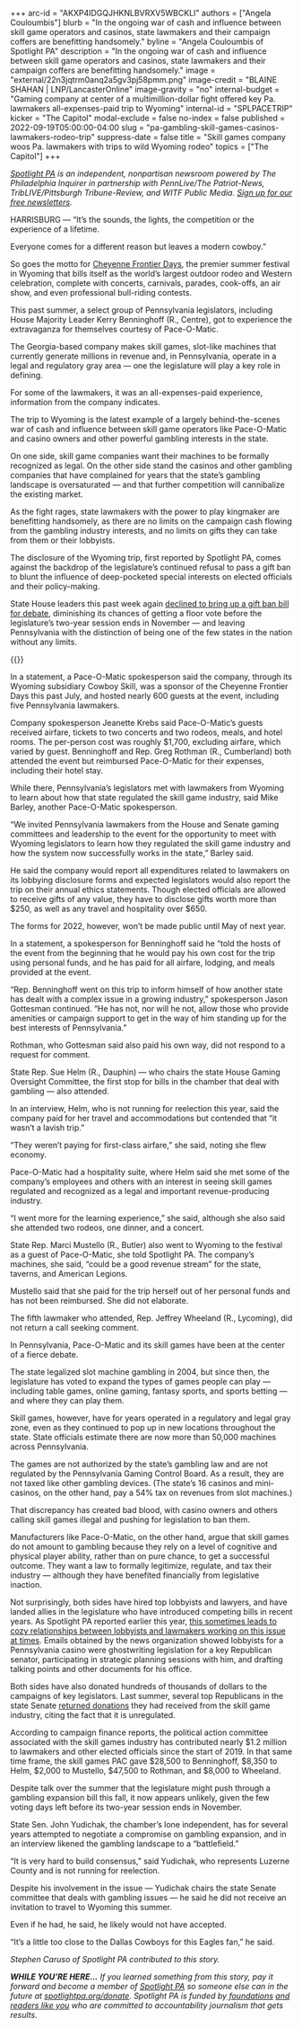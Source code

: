 +++
arc-id = "AKXP4IDGQJHKNLBVRXV5WBCKLI"
authors = ["Angela Couloumbis"]
blurb = "In the ongoing war of cash and influence between skill game operators and casinos, state lawmakers and their campaign coffers are benefitting handsomely."
byline = "Angela Couloumbis of Spotlight PA"
description = "In the ongoing war of cash and influence between skill game operators and casinos, state lawmakers and their campaign coffers are benefitting handsomely."
image = "external/22n3jqtrm0anq2a5gv3pj58pmm.png"
image-credit = "BLAINE SHAHAN | LNP/LancasterOnline"
image-gravity = "no"
internal-budget = "Gaming company at center of a multimillion-dollar fight offered key Pa. lawmakers all-expenses-paid trip to Wyoming"
internal-id = "SPLPACETRIP"
kicker = "The Capitol"
modal-exclude = false
no-index = false
published = 2022-09-19T05:00:00-04:00
slug = "pa-gambling-skill-games-casinos-lawmakers-rodeo-trip"
suppress-date = false
title = "Skill games company woos Pa. lawmakers with trips to wild Wyoming rodeo"
topics = ["The Capitol"]
+++

<a href="https://www.spotlightpa.org/"><i>Spotlight PA</i></a><i> is an independent, nonpartisan newsroom powered by The Philadelphia Inquirer in partnership with PennLive/The Patriot-News, TribLIVE/Pittsburgh Tribune-Review, and WITF Public Media. </i><a href="https://www.spotlightpa.org/newsletters"><i>Sign up for our free newsletters</i></a><i>.</i>

HARRISBURG — “It’s the sounds, the lights, the competition or the experience of a lifetime.

Everyone comes for a different reason but leaves a modern cowboy.”

So goes the motto for <a href="https://cfdrodeo.com/">Cheyenne Frontier Days</a>, the premier summer festival in Wyoming that bills itself as the world’s largest outdoor rodeo and Western celebration, complete with concerts, carnivals, parades, cook-offs, an air show, and even professional bull-riding contests.

<script src="https://www.spotlightpa.org/embed.js" async></script><div data-spl-embed-version="1" data-spl-src="https://www.spotlightpa.org/embeds/newsletter/"></div>

This past summer, a select group of Pennsylvania legislators, including House Majority Leader Kerry Benninghoff (R., Centre), got to experience the extravaganza for themselves courtesy of Pace-O-Matic.

The Georgia-based company makes skill games, slot-like machines that currently generate millions in revenue and, in Pennsylvania, operate in a legal and regulatory gray area — one the legislature will play a key role in defining.

For some of the lawmakers, it was an all-expenses-paid experience, information from the company indicates.

The trip to Wyoming is the latest example of a largely behind-the-scenes war of cash and influence between skill game operators like Pace-O-Matic and casino owners and other powerful gambling interests in the state.

On one side, skill game companies want their machines to be formally recognized as legal. On the other side stand the casinos and other gambling companies that have complained for years that the state’s gambling landscape is oversaturated — and that further competition will cannibalize the existing market.

As the fight rages, state lawmakers with the power to play kingmaker are benefitting handsomely, as there are no limits on the campaign cash flowing from the gambling industry interests, and no limits on gifts they can take from them or their lobbyists.

The disclosure of the Wyoming trip, first reported by Spotlight PA, comes against the backdrop of the legislature’s continued refusal to pass a gift ban to blunt the influence of deep-pocketed special interests on elected officials and their policy-making.

State House leaders this past week again <a href="https://www.spotlightpa.org/news/2022/09/pa-lawmakers-gift-ban-legislature-fails/">declined to bring up a gift ban bill for debate</a>, diminishing its chances of getting a floor vote before the legislature’s two-year session ends in November — and leaving Pennsylvania with the distinction of being one of the few states in the nation without any limits.

{{<picture src="external/8jchcf7qnjvxyywp2yxap332bc.jpeg" description="Majority Leader Kerry Benninghoff attended the event but reimbursed Pace-O-Matic for his expenses, including the hotel stay." caption="Majority Leader Kerry Benninghoff attended the event but reimbursed Pace-O-Matic for his expenses, including the hotel stay." credit="JOSE F. MORENO / Philadelphia Inquirer">}} 

In a statement, a Pace-O-Matic spokesperson said the company, through its Wyoming subsidiary Cowboy Skill, was a sponsor of the Cheyenne Frontier Days this past July, and hosted nearly 600 guests at the event, including five Pennsylvania lawmakers.

Company spokesperson Jeanette Krebs said Pace-O-Matic’s guests received airfare, tickets to two concerts and two rodeos, meals, and hotel rooms. The per-person cost was roughly $1,700, excluding airfare, which varied by guest. Benninghoff and Rep. Greg Rothman (R., Cumberland) both attended the event but reimbursed Pace-O-Matic for their expenses, including their hotel stay.

While there, Pennsylvania’s legislators met with lawmakers from Wyoming to learn about how that state regulated the skill game industry, said Mike Barley, another Pace-O-Matic spokesperson.

“We invited Pennsylvania lawmakers from the House and Senate gaming committees and leadership to the event for the opportunity to meet with Wyoming legislators to learn how they regulated the skill game industry and how the system now successfully works in the state,” Barley said.

He said the company would report all expenditures related to lawmakers on its lobbying disclosure forms and expected legislators would also report the trip on their annual ethics statements. Though elected officials are allowed to receive gifts of any value, they have to disclose gifts worth more than $250, as well as any travel and hospitality over $650.

The forms for 2022, however, won’t be made public until May of next year.

In a statement, a spokesperson for Benninghoff said he “told the hosts of the event from the beginning that he would pay his own cost for the trip using personal funds, and he has paid for all airfare, lodging, and meals provided at the event.

“Rep. Benninghoff went on this trip to inform himself of how another state has dealt with a complex issue in a growing industry,” spokesperson Jason Gottesman continued. “He has not, nor will he not, allow those who provide amenities or campaign support to get in the way of him standing up for the best interests of Pennsylvania.”

Rothman, who Gottesman said also paid his own way, did not respond to a request for comment.

State Rep. Sue Helm (R., Dauphin) — who chairs the state House Gaming Oversight Committee, the first stop for bills in the chamber that deal with gambling — also attended.

In an interview, Helm, who is not running for reelection this year, said the company paid for her travel and accommodations but contended that “it wasn’t a lavish trip.”

“They weren’t paying for first-class airfare,” she said, noting she flew economy.

Pace-O-Matic had a hospitality suite, where Helm said she met some of the company’s employees and others with an interest in seeing skill games regulated and recognized as a legal and important revenue-producing industry.

“I went more for the learning experience,” she said, although she also said she attended two rodeos, one dinner, and a concert.

State Rep. Marci Mustello (R., Butler) also went to Wyoming to the festival as a guest of Pace-O-Matic, she told Spotlight PA. The company’s machines, she said, “could be a good revenue stream” for the state, taverns, and American Legions.

Mustello said that she paid for the trip herself out of her personal funds and has not been reimbursed. She did not elaborate.

The fifth lawmaker who attended, Rep. Jeffrey Wheeland (R., Lycoming), did not return a call seeking comment.

In Pennsylvania, Pace-O-Matic and its skill games have been at the center of a fierce debate.

The state legalized slot machine gambling in 2004, but since then, the legislature has voted to expand the types of games people can play — including table games, online gaming, fantasy sports, and sports betting — and where they can play them.

Skill games, however, have for years operated in a regulatory and legal gray zone, even as they continued to pop up in new locations throughout the state. State officials estimate there are now more than 50,000 machines across Pennsylvania.

The games are not authorized by the state’s gambling law and are not regulated by the Pennsylvania Gaming Control Board. As a result, they are not taxed like other gambling devices. (The state’s 16 casinos and mini-casinos, on the other hand, pay a 54% tax on revenues from slot machines.)

That discrepancy has created bad blood, with casino owners and others calling skill games illegal and pushing for legislation to ban them.

Manufacturers like Pace-O-Matic, on the other hand, argue that skill games do not amount to gambling because they rely on a level of cognitive and physical player ability, rather than on pure chance, to get a successful outcome. They want a law to formally legitimize, regulate, and tax their industry — although they have benefited financially from legislative inaction.

Not surprisingly, both sides have hired top lobbyists and lawyers, and have landed allies in the legislature who have introduced competing bills in recent years. As Spotlight PA reported earlier this year, <a href="https://www.spotlightpa.org/news/2022/04/parx-casino-tommy-tomlinson-lobbyist-emails/">this sometimes leads to cozy relationships between lobbyists and lawmakers working on this issue at times</a>. Emails obtained by the news organization showed lobbyists for a Pennsylvania casino were ghostwriting legislation for a key Republican senator, participating in strategic planning sessions with him, and drafting talking points and other documents for his office.

Both sides have also donated hundreds of thousands of dollars to the campaigns of key legislators. Last summer, several top Republicans in the state Senate <a href="https://www.goerie.com/story/news/2021/06/14/pa-lawmakers-return-campaign-cash-fight-over-skill-games/7654022002/">returned donations</a> they had received from the skill game industry, citing the fact that it is unregulated.

According to campaign finance reports, the political action committee associated with the skill games industry has contributed nearly $1.2 million to lawmakers and other elected officials since the start of 2019. In that same time frame, the skill games PAC gave $28,500 to Benninghoff, $8,350 to Helm, $2,000 to Mustello, $47,500 to Rothman, and $8,000 to Wheeland.

<script src="https://www.spotlightpa.org/embed.js" async></script><div data-spl-embed-version="1" data-spl-src="https://www.spotlightpa.org/embeds/cta/?eyebrow=RALLY%20ROUND%20OUR%20COVERAGE&body=Support%20Spotlight%20PA's%20%3Cb%3Etrusted%2C%20reliable%20election%20reporting%3C%2Fb%3E%20that%20informs%20and%20empowers%20Pennsylvania%20voters.&cta=ALL%20GIFTS%20DOUBLED.%20GIVE%20NOW%20%C2%BB"></div>

Despite talk over the summer that the legislature might push through a gambling expansion bill this fall, it now appears unlikely, given the few voting days left before its two-year session ends in November.

State Sen. John Yudichak, the chamber’s lone independent, has for several years attempted to negotiate a compromise on gambling expansion, and in an interview likened the gambling landscape to a “battlefield.”

“It is very hard to build consensus,” said Yudichak, who represents Luzerne County and is not running for reelection.

Despite his involvement in the issue — Yudichak chairs the state Senate committee that deals with gambling issues — he said he did not receive an invitation to travel to Wyoming this summer.

Even if he had, he said, he likely would not have accepted.

“It’s a little too close to the Dallas Cowboys for this Eagles fan,” he said.

<i>Stephen Caruso of Spotlight PA contributed to this story.</i>

<i><b>WHILE YOU’RE HERE...</b></i><i> If you learned something from this story, pay it forward and become a member of </i><a href="https://www.spotlightpa.org/"><i>Spotlight PA</i></a><i> so someone else can in the future at </i><a href="https://www.spotlightpa.org/donate"><i>spotlightpa.org/donate</i></a><i>. Spotlight PA is funded by</i><a href="https://www.spotlightpa.org/support"><i> foundations</i></a><i> </i><a href="https://www.spotlightpa.org/support"><i>and readers like you</i></a><i> who are committed to accountability journalism that gets results.</i>
